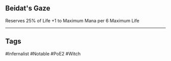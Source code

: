 ## Beidat's Gaze
Reserves 25% of Life
+1 to Maximum Mana per 6 Maximum Life

---
## Tags
#Infernalist
#Notable
#PoE2
#Witch
